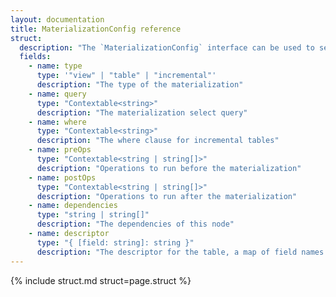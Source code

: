 ```yaml
---
layout: documentation
title: MaterializationConfig reference
struct:
  description: "The `MaterializationConfig` interface can be used to set several properties of a materialization at once."
  fields:
    - name: type
      type: '"view" | "table" | "incremental"'
      description: "The type of the materialization"
    - name: query
      type: "Contextable<string>"
      description: "The materialization select query"
    - name: where
      type: "Contextable<string>"
      description: "The where clause for incremental tables"
    - name: preOps
      type: "Contextable<string | string[]>"
      description: "Operations to run before the materialization"
    - name: postOps
      type: "Contextable<string | string[]>"
      description: "Operations to run after the materialization"
    - name: dependencies
      type: "string | string[]"
      description: "The dependencies of this node"
    - name: descriptor
      type: "{ [field: string]: string }"
      description: "The descriptor for the table, a map of field names to descriptions"
---
```


{% include struct.md struct=page.struct %}

